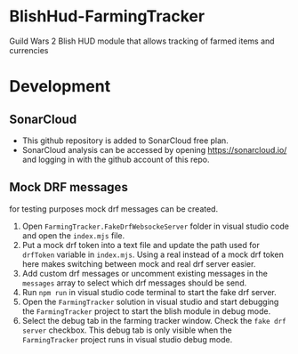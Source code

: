 # BlishHud-FarmingTracker
Guild Wars 2 Blish HUD module that allows tracking of farmed items and currencies

# Development
## SonarCloud
- This github repository is added to SonarCloud free plan. 
- SonarCloud analysis can be accessed by opening https://sonarcloud.io/ and logging in with the github account of this repo.

## Mock DRF messages
for testing purposes mock drf messages can be created. 

1. Open `FarmingTracker.FakeDrfWebsockeServer` folder in visual studio code and open the `index.mjs` file.
1. Put a mock drf token into a text file and update the path used for `drfToken` variable in `index.mjs`. Using a real instead of a mock drf token here makes switching between mock and real drf server easier.
1. Add custom drf messages or uncomment existing messages in the `messages` array to select which drf messages should be send.
1. Run `npm run` in visual studio code terminal to start the fake drf server.
1. Open the `FarmingTracker` solution in visual studio and start debugging the `FarmingTracker` project to start the blish module in debug mode.
1. Select the debug tab in the farming tracker window. Check the `fake drf server` checkbox. This debug tab is only visible when the `FarmingTracker` project runs in visual studio debug mode.